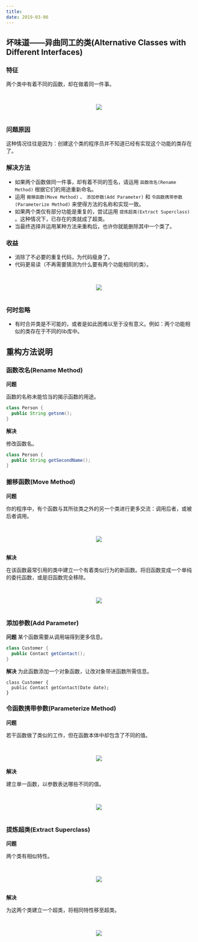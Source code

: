 ```yaml
---
title: 
date: 2019-03-06
---
```


## 坏味道——异曲同工的类(Alternative Classes with Different Interfaces)

### 特征

两个类中有着不同的函数，却在做着同一件事。

<br><div align="center"><img src="https://raw.githubusercontent.com/dunwu/images/master/images/design/refactor/alternative-classes-with-different-interfaces-1.png"/></div><br>

### 问题原因

这种情况往往是因为：创建这个类的程序员并不知道已经有实现这个功能的类存在了。

### 解决方法

- 如果两个函数做同一件事，却有着不同的签名，请运用 `函数改名(Rename Method)` 根据它们的用途重新命名。
- 运用 `搬移函数(Move Method)` 、 `添加参数(Add Parameter)` 和  `令函数携带参数(Parameterize Method)` 来使得方法的名称和实现一致。
- 如果两个类仅有部分功能是重复的，尝试运用 `提炼超类(Extract Superclass)` 。这种情况下，已存在的类就成了超类。
- 当最终选择并运用某种方法来重构后，也许你就能删除其中一个类了。

### 收益

- 消除了不必要的重复代码，为代码瘦身了。
- 代码更易读（不再需要猜测为什么要有两个功能相同的类）。

<br><div align="center"><img src="https://raw.githubusercontent.com/dunwu/images/master/images/design/refactor/alternative-classes-with-different-interfaces-2.png"/></div><br>

### 何时忽略

- 有时合并类是不可能的，或者是如此困难以至于没有意义。例如：两个功能相似的类存在于不同的lib库中。

## 重构方法说明
### 函数改名(Rename Method)

**问题**

函数的名称未能恰当的揭示函数的用途。

```java
class Person {
  public String getsnm();
}
```

**解决**

修改函数名。

```java
class Person {
  public String getSecondName();
}
```

### 搬移函数(Move Method)

**问题**

你的程序中，有个函数与其所驻类之外的另一个类进行更多交流：调用后者，或被后者调用。

<br><div align="center"><img src="https://raw.githubusercontent.com/dunwu/images/master/images/design/refactor/move-method-before.png"/></div><br>

**解决**

在该函数最常引用的类中建立一个有着类似行为的新函数。将旧函数变成一个单纯的委托函数，或是旧函数完全移除。

<br><div align="center"><img src="https://raw.githubusercontent.com/dunwu/images/master/images/design/refactor/move-method-after.png"/></div><br>

### 添加参数(Add Parameter)

**问题**
某个函数需要从调用端得到更多信息。

```java
class Customer {
  public Contact getContact();
}
```

**解决**
为此函数添加一个对象函数，让改对象带进函数所需信息。

```
class Customer {
  public Contact getContact(Date date);
}
```

### 令函数携带参数(Parameterize Method)
**问题**

若干函数做了类似的工作，但在函数本体中却包含了不同的值。

<br><div align="center"><img src="https://raw.githubusercontent.com/dunwu/images/master/images/design/refactor/parameterize-method-before.png"/></div><br>
**解决**

建立单一函数，以参数表达哪些不同的值。

<br><div align="center"><img src="https://raw.githubusercontent.com/dunwu/images/master/images/design/refactor/parameterize-method-after.png"/></div><br>

### 提炼超类(Extract Superclass)

**问题**

两个类有相似特性。

<br><div align="center"><img src="https://raw.githubusercontent.com/dunwu/images/master/images/design/refactor/extract-superclass-before.png"/></div><br>

**解决**

为这两个类建立一个超类，将相同特性移至超类。

<br><div align="center"><img src="https://raw.githubusercontent.com/dunwu/images/master/images/design/refactor/extract-superclass-after.png"/></div><br>
